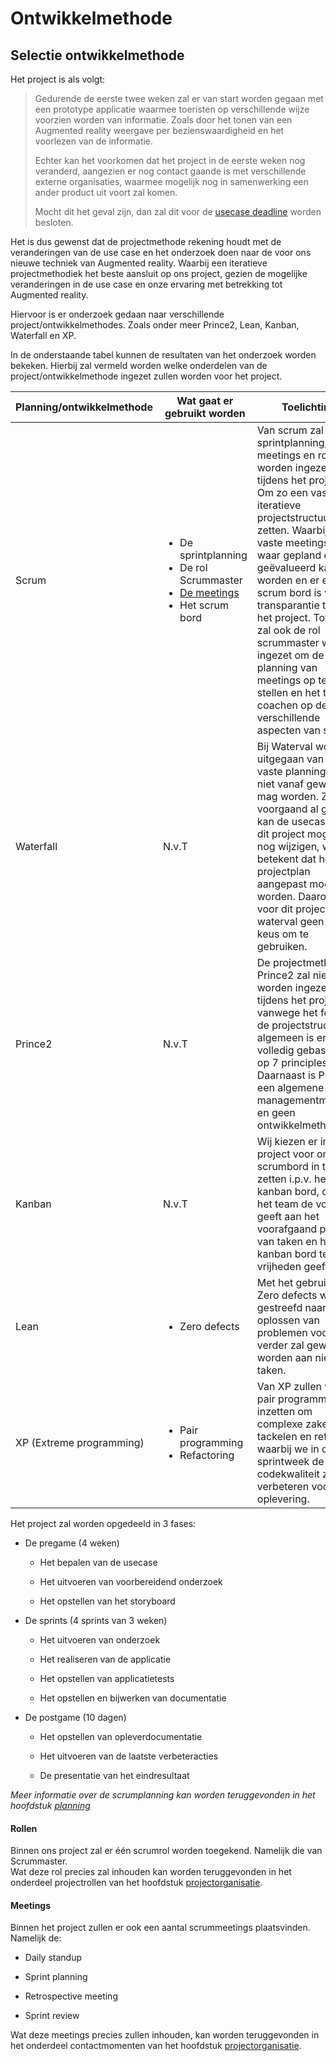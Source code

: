 # Ontwikkelmethode

## Selectie ontwikkelmethode

Het project is als volgt:

> Gedurende de eerste twee weken zal er van start worden gegaan met een prototype applicatie waarmee toeristen op verschillende wijze voorzien worden van informatie. Zoals door het tonen van een Augmented reality weergave per bezienswaardigheid en het voorlezen van de informatie.
>
> Echter kan het voorkomen dat het project in de eerste weken nog veranderd, aangezien er nog contact gaande is met verschillende externe organisaties, waarmee mogelijk nog in samenwerking een ander product uit voort zal komen.
>
> Mocht dit het geval zijn, dan zal dit voor de [usecase deadline](./10.%20planning.md) worden besloten.

Het is dus gewenst dat de projectmethode rekening houdt met de veranderingen van de use case en het onderzoek doen naar de voor ons nieuwe techniek van Augmented reality. Waarbij een iteratieve projectmethodiek het beste aansluit op ons project, gezien de mogelijke veranderingen in de use case en onze ervaring met betrekking tot Augmented reality.

Hiervoor is er onderzoek gedaan naar verschillende project/ontwikkelmethodes. Zoals onder meer Prince2, Lean, Kanban, Waterfall en XP.

In de onderstaande tabel kunnen de resultaten van het onderzoek worden bekeken. Hierbij zal vermeld worden welke onderdelen van de project/ontwikkelmethode ingezet zullen worden voor het project.

| Planning/ontwikkelmethode | Wat gaat er gebruikt worden                                                                                            | Toelichting                                                                                                                                                                                                                                                                                                                                                                                                                                        |
| ------------------------- | ---------------------------------------------------------------------------------------------------------------------- | -------------------------------------------------------------------------------------------------------------------------------------------------------------------------------------------------------------------------------------------------------------------------------------------------------------------------------------------------------------------------------------------------------------------------------------------------- |
| Scrum                     | <ul><li>De sprintplanning </li><li>De rol Scrummaster</li><li>[De meetings](#meeting)</li><li>Het scrum bord</li></ul> | Van scrum zal de sprintplanning, meetings en rollen worden ingezet tijdens het project. Om zo een vaste iteratieve projectstructuur op te zetten. Waarbij er vaste meetings zijn waar gepland en geëvalueerd kan worden en er een scrum bord is voor transparantie tijdens het project. Tot slot zal ook de rol scrummaster worden ingezet om de planning van meetings op te stellen en het team te coachen op de verschillende aspecten van scrum |
| Waterfall                 | N.v.T                                                                                                                  | Bij Waterval wordt er uitgegaan van een vaste planning waar niet vanaf geweken mag worden. Zoals voorgaand al gezegd kan de usecase van dit project mogelijk nog wijzigen, wat betekent dat het projectplan aangepast moet worden. Daarom is voor dit project waterval geen goede keus om te gebruiken.                                                                                                                                            |
| Prince2                   | N.v.T                                                                                                                  | De projectmethode Prince2 zal niet worden ingezet tijdens het project, vanwege het feit dat de projectstructuur te algemeen is en het volledig gebaseerd is op 7 principles. Daarnaast is Prince2 een algemene managementmethode en geen ontwikkelmethode.                                                                                                                                                                                         |
| Kanban                    | N.v.T                                                                                                                  | Wij kiezen er in ons project voor om het scrumbord in te zetten i.p.v. het kanban bord, omdat het team de voorkeur geeft aan het voorafgaand plannen van taken en het de kanban bord teveel vrijheden geeft.                                                                                                                                                                                                                                       |
| Lean                      | <ul><li>Zero defects</li></ul>                                                                                         | Met het gebruik van Zero defects wordt er gestreefd naar het oplossen van problemen voordat er verder zal gewerkt worden aan nieuwe taken.                                                                                                                                                                                                                                                                                                         |
| XP (Extreme programming)  | <ul><li>Pair programming</li><li>Refactoring</li></ul>                                                                 | Van XP zullen we de pair programming inzetten om complexe zaken te tackelen en refactors waarbij we in de 3e sprintweek de codekwaliteit zullen verbeteren voor oplevering.                                                                                                                                                                                                                                                                        |

Het project zal worden opgedeeld in 3 fases:

- De pregame (4 weken)

  - Het bepalen van de usecase

  - Het uitvoeren van voorbereidend onderzoek

  - Het opstellen van het storyboard

- De sprints (4 sprints van 3 weken)

  - Het uitvoeren van onderzoek

  - Het realiseren van de applicatie

  - Het opstellen van applicatietests

  - Het opstellen en bijwerken van documentatie

- De postgame (10 dagen)

  - Het opstellen van opleverdocumentatie

  - Het uitvoeren van de laatste verbeteracties

  - De presentatie van het eindresultaat

_Meer informatie over de scrumplanning kan worden teruggevonden in het hoofdstuk [planning](./10.%20planning.md)_

#### Rollen

Binnen ons project zal er één scrumrol worden toegekend. Namelijk die van
Scrummaster.  
Wat deze rol precies zal inhouden kan worden teruggevonden in het onderdeel
projectrollen van het hoofdstuk [projectorganisatie](./9.%20Projectorganisatie.md).

#### Meetings

Binnen het project zullen er ook een aantal scrummeetings plaatsvinden.  
Namelijk de:

- Daily standup

- Sprint planning

- Retrospective meeting

- Sprint review

Wat deze meetings precies zullen inhouden, kan worden teruggevonden in het
onderdeel contactmomenten van het hoofdstuk [projectorganisatie](./9.%20Projectorganisatie.md).
